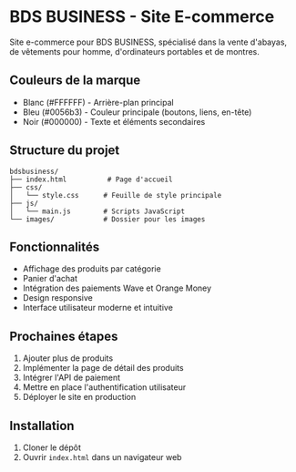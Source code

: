 # BDS BUSINESS - Site E-commerce

Site e-commerce pour BDS BUSINESS, spécialisé dans la vente d'abayas, de vêtements pour homme, d'ordinateurs portables et de montres.

## Couleurs de la marque
- Blanc (#FFFFFF) - Arrière-plan principal
- Bleu (#0056b3) - Couleur principale (boutons, liens, en-tête)
- Noir (#000000) - Texte et éléments secondaires

## Structure du projet
```
bdsbusiness/
├── index.html          # Page d'accueil
├── css/
│   └── style.css      # Feuille de style principale
├── js/
│   └── main.js        # Scripts JavaScript
└── images/            # Dossier pour les images
```

## Fonctionnalités
- Affichage des produits par catégorie
- Panier d'achat
- Intégration des paiements Wave et Orange Money
- Design responsive
- Interface utilisateur moderne et intuitive

## Prochaines étapes
1. Ajouter plus de produits
2. Implémenter la page de détail des produits
3. Intégrer l'API de paiement
4. Mettre en place l'authentification utilisateur
5. Déployer le site en production

## Installation
1. Cloner le dépôt
2. Ouvrir `index.html` dans un navigateur web
